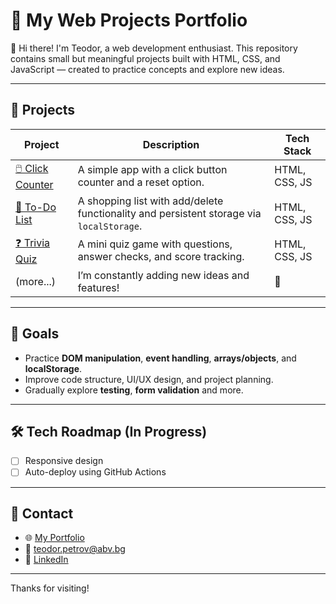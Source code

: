 # 🧠 My Web Projects Portfolio

👋 Hi there! I'm Teodor, a web development enthusiast. This repository contains small but meaningful projects built with HTML, CSS, and JavaScript — created to practice concepts and explore new ideas.

---

## 🚀 Projects

| Project | Description | Tech Stack |
|--------|-------------|------------|
| [🖱️ Click Counter](./click-counter/) | A simple app with a click button counter and a reset option. | HTML, CSS, JS |
| [📝 To-Do List](./todo-list/) | A shopping list with add/delete functionality and persistent storage via `localStorage`. | HTML, CSS, JS |
| [❓ Trivia Quiz](./quiz-app/) | A mini quiz game with questions, answer checks, and score tracking. | HTML, CSS, JS |
| (more...) | I’m constantly adding new ideas and features! | 🚧 |

---

## 📌 Goals

- Practice **DOM manipulation**, **event handling**, **arrays/objects**, and **localStorage**.
- Improve code structure, UI/UX design, and project planning.
- Gradually explore **testing**, **form validation** and more.

---

## 🛠️ Tech Roadmap (In Progress)

- [ ] Responsive design
- [ ] Auto-deploy using GitHub Actions

---

## 📩 Contact

- 🌐 [My Portfolio](https://tedkatapetrov1.github.io/Portfolio2/)
- 📧 teodor.petrov@abv.bg
- 💼 [LinkedIn](https://www.linkedin.com/in/tedkatapetrov1/)

---

Thanks for visiting!